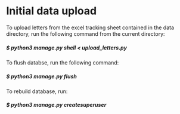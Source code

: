 # Initial data upload
To upload letters from the excel tracking sheet contained in the data directory, run the following command from the current directory:

##### $ python3 manage.py shell < upload_letters.py

To flush databse, run the following command:
##### $ python3 manage.py flush

To rebuild database, run:
##### $ python3 manage.py createsuperuser
